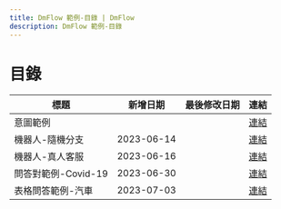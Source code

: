 ```yaml
---
title: DmFlow 範例-目錄 | DmFlow
description: DmFlow 範例-目錄
---
```


# 目錄

| 標題                 | 新增日期   | 最後修改日期    | 連結
|----------------------| -----------| ----------------| -------------------------------------------
| 意圖範例             |            |                 | [連結](../../tutorials/intro/domain-create.html)
| 機器人-隨機分支      | 2023-06-14 |                 | [連結](../../tutorials/intro/random-branch.html)
| 機器人-真人客服      | 2023-06-16 |                 | [連結](../../tutorials/intro/human-help.html)
| 問答對範例-Covid-19  | 2023-06-30 |                 | [連結](../../tutorials/intro/faq-covid-example.html)
| 表格問答範例-汽車| 2023-07-03 |                 | [連結](../../tutorials/intro/tableqa-car-example.html)